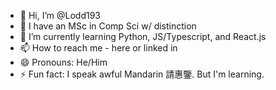 - 👋 Hi, I’m @Lodd193
- 👀 I have an MSc in Comp Sci w/ distinction
- 🌱 I’m currently learning Python, JS/Typescript, and React.js
- 📫 How to reach me - here or linked in
- 😄 Pronouns: He/Him
- ⚡ Fun fact: I speak awful Mandarin 請惠鑒. But I'm learning.

<!---
Lodd193/Lodd193 is a ✨ special ✨ repository because its `README.md` (this file) appears on your GitHub profile.
You can click the Preview link to take a look at your changes.
--->
